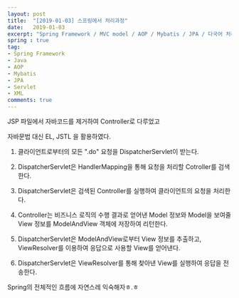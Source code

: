 ```yaml
---
layout: post
title:  "[2019-01-03] 스프링에서 처리과정"
date:   2019-01-03
excerpt: "Spring Framework / MVC model / AOP / Mybatis / JPA / 다국어 처리 / "
spring : true
tag:
- Spring Framework
- Java
- AOP
- Mybatis
- JPA
- Servlet
- XML
comments: true
---
```




JSP 파일에서 자바코드를 제거하여 Controller로 다루었고

자바문법 대신 EL, JSTL 을 활용하였다.



1. 클라이언트로부터의 모든 ".do" 요청을 DispatcherServlet이 받는다.

2. DispatcherServlet은 HandlerMapping을 통해 요청을 처리할 Cotroller를 검색한다. 

3. DispatcherServlet은 검색된 Controller를 실행하여 클라이언트의 요청을 처리한다.

4. Controller는 비즈니스 로직의 수행 결과로 얻어낸 Model 정보와 Model을 보여줄 View 정보를 ModelAndView 객체에 저장하여 리턴한다.

5. DispatcherServlet은 ModelAndView로부터 View 정보를 추출하고, ViewResolver를 이용하여 응답으로 사용할 View를 얻어낸다.

6. DispatcherServlet은 ViewResolver를 통해 찾아낸 View를 실행하여 응답을 전송한다.



Spring의 전체적인 흐름에 자연스레 익숙해자ㅎ.ㅎ
